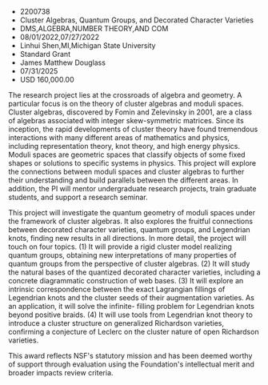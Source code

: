 
* 2200738
* Cluster Algebras, Quantum Groups, and Decorated Character Varieties
* DMS,ALGEBRA,NUMBER THEORY,AND COM
* 08/01/2022,07/27/2022
* Linhui Shen,MI,Michigan State University
* Standard Grant
* James Matthew Douglass
* 07/31/2025
* USD 160,000.00

The research project lies at the crossroads of algebra and geometry. A
particular focus is on the theory of cluster algebras and moduli spaces. Cluster
algebras, discovered by Fomin and Zelevinsky in 2001, are a class of algebras
associated with integer skew-symmetric matrices. Since its inception, the rapid
developments of cluster theory have found tremendous interactions with many
different areas of mathematics and physics, including representation theory,
knot theory, and high energy physics. Moduli spaces are geometric spaces that
classify objects of some fixed shapes or solutions to specific systems in
physics. This project will explore the connections between moduli spaces and
cluster algebras to further their understanding and build parallels between the
different areas. In addition, the PI will mentor undergraduate research
projects, train graduate students, and support a research seminar.

This project will investigate the quantum geometry of moduli spaces under the
framework of cluster algebras. It also explores the fruitful connections between
decorated character varieties, quantum groups, and Legendrian knots, finding new
results in all directions. In more detail, the project will touch on four
topics. (1) It will provide a rigid cluster model realizing quantum groups,
obtaining new interpretations of many properties of quantum groups from the
perspective of cluster algebras. (2) It will study the natural bases of the
quantized decorated character varieties, including a concrete diagrammatic
construction of web bases. (3) It will explore an intrinsic correspondence
between the exact Lagrangian fillings of Legendrian knots and the cluster seeds
of their augmentation varieties. As an application, it will solve the infinite-
filling problem for Legendrian knots beyond positive braids. (4) It will use
tools from Legendrian knot theory to introduce a cluster structure on
generalized Richardson varieties, confirming a conjecture of Leclerc on the
cluster nature of open Richardson varieties.

This award reflects NSF's statutory mission and has been deemed worthy of
support through evaluation using the Foundation's intellectual merit and broader
impacts review criteria.
